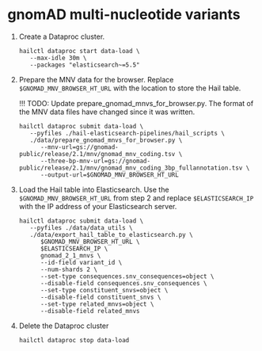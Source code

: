 # gnomAD multi-nucleotide variants

1. Create a Dataproc cluster.

   ```shell
   hailctl dataproc start data-load \
      --max-idle 30m \
      --packages "elasticsearch~=5.5"
   ```

2. Prepare the MNV data for the browser. Replace `$GNOMAD_MNV_BROWSER_HT_URL` with the
   location to store the Hail table.

   !!! TODO: Update prepare_gnomad_mnvs_for_browser.py. The format of the MNV data files
   have changed since it was written.

   ```shell
   hailctl dataproc submit data-load \
      --pyfiles ./hail-elasticsearch-pipelines/hail_scripts \
      ./data/prepare_gnomad_mnvs_for_browser.py \
         --mnv-url=gs://gnomad-public/release/2.1/mnv/gnomad_mnv_coding.tsv \
         --three-bp-mnv-url=gs://gnomad-public/release/2.1/mnv/gnomad_mnv_coding_3bp_fullannotation.tsv \
         --output-url=$GNOMAD_MNV_BROWSER_HT_URL
   ```

3. Load the Hail table into Elasticsearch. Use the `$GNOMAD_MNV_BROWSER_HT_URL` from step 2
   and replace `$ELASTICSEARCH_IP` with the IP address of your Elasticsearch server.

   ```shell
   hailctl dataproc submit data-load \
      --pyfiles ./data/data_utils \
      ./data/export_hail_table_to_elasticsearch.py \
         $GNOMAD_MNV_BROWSER_HT_URL \
         $ELASTICSEARCH_IP \
         gnomad_2_1_mnvs \
         --id-field variant_id \
         --num-shards 2 \
         --set-type consequences.snv_consequences=object \
         --disable-field consequences.snv_consequences \
         --set-type constituent_snvs=object \
         --disable-field constituent_snvs \
         --set-type related_mnvs=object \
         --disable-field related_mnvs
   ```

4. Delete the Dataproc cluster

   ```shell
   hailctl dataproc stop data-load
   ```
